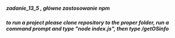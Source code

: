 ##### zadanie_13_5 , główne zastosowanie npm
##### to run a project please clone repository to the proper folder, run a command prompt and type "node index.js", then type /getOSinfo
